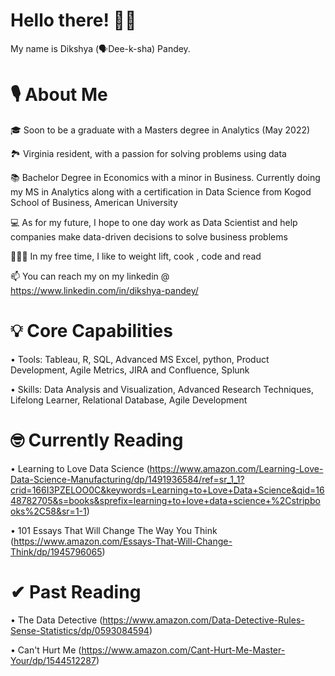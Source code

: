 # Hello there! 👋🏽

My name is Dikshya (🗣Dee-k-sha) Pandey.

# 🎙 About Me

🎓 Soon to be a graduate with a Masters degree in Analytics (May 2022)

🏞 Virginia resident, with a passion for solving problems using data 

📚 Bachelor Degree in Economics with a minor in Business. Currently doing my MS in Analytics along with a certification in Data Science from Kogod School of Business, American University

💻 As for my future, I hope to one day work as Data Scientist and help companies make data-driven decisions to solve business problems

🏋🏽‍♀️ In my free time, I like to weight lift, cook , code and read

📫 You can reach my on my linkedin @ https://www.linkedin.com/in/dikshya-pandey/

# 💡 Core Capabilities

• Tools:  Tableau, R, SQL, Advanced MS Excel, python, Product Development, Agile Metrics, JIRA and Confluence, Splunk

• Skills: Data Analysis and Visualization, Advanced Research Techniques, Lifelong Learner, Relational Database, Agile Development

# 🤓 Currently Reading

• Learning to Love Data Science (https://www.amazon.com/Learning-Love-Data-Science-Manufacturing/dp/1491936584/ref=sr_1_1?crid=166I3PZELOO0C&keywords=Learning+to+Love+Data+Science&qid=1648782705&s=books&sprefix=learning+to+love+data+science+%2Cstripbooks%2C58&sr=1-1)

• 101 Essays That Will Change The Way You Think (https://www.amazon.com/Essays-That-Will-Change-Think/dp/1945796065)



# ✔ Past Reading
• The Data Detective  (https://www.amazon.com/Data-Detective-Rules-Sense-Statistics/dp/0593084594)

• Can't Hurt Me (https://www.amazon.com/Cant-Hurt-Me-Master-Your/dp/1544512287)


<!---
Datience/Datience is a ✨ special ✨ repository because its `README.md` (this file) appears on your GitHub profile.
You can click the Preview link to take a look at your changes.
--->
